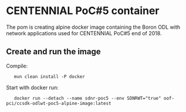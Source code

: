 # CENTENNIAL PoC#5 container

The pom is creating alpine docker image containing the Boron ODL with network applications
used for CENTENNIAL PoC#5 end of 2018.


## Create and run the image

Compile:

```
   mvn clean install -P docker
```

Start with docker run:

```
   docker run --detach --name sdnr-poc5 --env SDNRWT="true" oof-pci/ccsdk-odlwt-poc5-alpine-image:latest
```